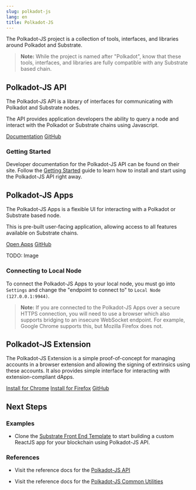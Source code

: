 ```yaml
---
slug: polkadot-js
lang: en
title: Polkadot-JS
---
```


The Polkadot-JS project is a collection of tools, interfaces, and libraries around Polkadot and
Substrate.

> **Note:** While the project is named after "Polkadot", know that these tools, interfaces, and
> libraries are fully compatible with any Substrate based chain.

## Polkadot-JS API

The Polkadot-JS API is a library of interfaces for communicating with Polkadot and Substrate nodes.

The API provides application developers the ability to query a node and interact with the Polkadot
or Substrate chains using Javascript.

<a class="btn btn-secondary primary-color text-white" href="https://polkadot.js.org/api/">Documentation</a>
<a class="btn btn-secondary text-white" href="https://github.com/polkadot-js/api">GitHub</a>

### Getting Started

Developer documentation for the Polkadot-JS API can be found on their site. Follow the
[Getting Started](https://polkadot.js.org/api/start/) guide to learn how to install and start using
the Polkadot-JS API right away.

## Polkadot-JS Apps

The Polkadot-JS Apps is a flexible UI for interacting with a Polkadot or Substrate based node.

This is pre-built user-facing application, allowing access to all features available on Substrate
chains.

<a class="btn btn-secondary primary-color text-white" href="https://polkadot.js.org/apps/">Open
Apps</a>
<a class="btn btn-secondary text-white" href="https://github.com/polkadot-js/apps">GitHub</a>

TODO: Image

### Connecting to Local Node

To connect the Polkadot-JS Apps to your local node, you must go into `Settings` and change the
"endpoint to connect to" to `Local Node (127.0.0.1:9944)`.

> **Note:** If you are connected to the Polkadot-JS Apps over a secure HTTPS connection, you will
> need to use a browser which also supports bridging to an insecure WebSocket endpoint. For example,
> Google Chrome supports this, but Mozilla Firefox does not.

## Polkadot-JS Extension

The Polkadot-JS Extension is a simple proof-of-concept for managing accounts in a browser extension
and allowing the signing of extrinsics using these accounts. It also provides simple interface for
interacting with extension-compliant dApps.

<a class="btn btn-primary" href="https://chrome.google.com/webstore/detail/polkadot%7Bjs%7D-extension/mopnmbcafieddcagagdcbnhejhlodfdd">Install
for Chrome</a>
<a class="btn btn-warning" href="https://addons.mozilla.org/en-US/firefox/addon/polkadot-js-extension/">Install
for Firefox</a>
<a class="btn btn-secondary text-white" href="https://github.com/polkadot-js/apps">GitHub</a>

## Next Steps

<!--
### Learn More

* Learn how to interact with a Substrate node via [JSON RPC](TODO).
-->

### Examples

- Clone the
  [Substrate Front End Template](https://github.com/substrate-developer-hub/substrate-front-end-template)
  to start building a custom ReactJS app for your blockchain using Polkadot-JS API.

### References

- Visit the reference docs for the [Polkadot-JS API](https://polkadot.js.org/api/)

- Visit the reference docs for the [Polkadot-JS Common Utilities](https://polkadot.js.org/common/)
